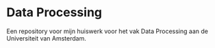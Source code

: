 # Data Processing

Een repository voor mijn huiswerk voor het vak Data Processing aan de Universiteit van Amsterdam.
